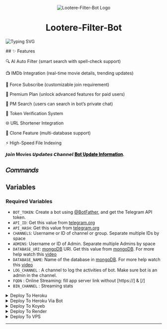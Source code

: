 <p align="center">
  <img src="https://i.imghippo.com/files/ftJV7492xgA.jpg" alt="Lootere-Filter-Bot Logo">
</p>
<h1 align="center">
  Lootere-Filter-Bot
</h1>

![Typing SVG](https://readme-typing-svg.herokuapp.com/?lines=𝑊𝑒𝑙𝑐𝑜𝑚𝑒+𝐿𝑜𝑜𝑡𝑒𝑟𝑒-𝐹𝑖𝑙𝑡𝑒𝑟-𝐵𝑜𝑡!;𝐶𝑟𝑒𝑎𝑡𝑒𝑑+𝑏𝑦+𝐿𝑜𝑜𝑡𝑒𝑟𝑒!;𝐴+𝑝𝑜𝑤𝑒𝑟𝑓𝑢𝑙+⚡+𝑠𝑢𝑝𝑒𝑟+𝑎𝑛𝑑+𝑐𝑜𝑜𝑙+𝑓𝑒𝑎𝑡𝑢𝑟𝑒𝑠+𝑠𝑒𝑒+𝑡ℎ𝑒+𝑓𝑒𝑎𝑡𝑢𝑟𝑒𝑠!)
</p>
## ✨ Features

🔍 AI Auto Filter (smart search with spell-check support)

📺 IMDb Integration (real-time movie details, trending updates)

👥 Force Subscribe (customizable join requirement)

💎 Premium Plan (unlock advanced features for paid users)

📨 PM Search (users can search in bot’s private chat)

🔑 Token Verification System

🌐 URL Shortener Integration

📂 Clone Feature (multi-database support)

⚡ High-Speed File Indexing

<b>𝙅𝙤𝙞𝙣 **Movies** 𝙐𝙥𝙙𝙖𝙩𝙚𝙨 𝘾𝙝𝙖𝙣𝙣𝙚𝙡 <a href='https://telegram.me/LootereBotts'>𝐁𝐨𝐭 𝐔𝐩𝐝𝐚𝐭𝐞 𝐈𝐧𝐟𝐨𝐫𝐦𝐚𝐭𝐢𝐨𝐧</a>.</b>

## 𝐶𝑜𝑚𝑚𝑎𝑛𝑑𝑠

## Variables

### Required Variables
* `BOT_TOKEN`: Create a bot using [@BotFather](https://telegram.dog/BotFather), and get the Telegram API token.
* `API_ID`: Get this value from [telegram.org](https://my.telegram.org/apps)
* `API_HASH`: Get this value from [telegram.org](https://my.telegram.org/apps)
* `CHANNELS`: Username or ID of channel or group. Separate multiple IDs by space
* `ADMINS`: Username or ID of Admin. Separate multiple Admins by space
* `DATABASE_URI`: [mongoDB](https://www.mongodb.com) URI. Get this value from [mongoDB](https://www.mongodb.com). For more help watch this [video](https://youtu.be/1G1XwEOnxxo)
* `DATABASE_NAME`: Name of the database in [mongoDB](https://www.mongodb.com). For more help watch this [video](https://youtu.be/1G1XwEOnxxo)
* `LOG_CHANNEL` : A channel to log the activities of bot. Make sure bot is an admin in the channel.
* `FQDN` : Online Streaming: fill app server link without [https://] & [/] 
* `BIN_CHANNEL` : Streaming stats


<details><summary>Deploy To Heroku</summary>
<p>
<br>
<a href="https://heroku.com/deploy?template=https://github.com/Looteredevv/SuperBot">
  <img src="https://www.herokucdn.com/deploy/button.svg" alt="Deploy To Heroku">
</a>
</p>
</details>
<details><summary>Deploy To Heroku Via Bot</summary>
<p>
<br>
<a href="https://telegram.dog/XTZ_HerokuBot?start=Sm9lbGtiL0RRLXRoZS1maWxlLWRvbm9yIG1hc3Rlcg">
  <img src="https://www.herokucdn.com/deploy/button.svg" alt="Deploy Via Heroku Bot">
</a>
</p>
</details>

<details><summary>Deploy To Koyeb</summary>
<br>
<b>The fastest way to deploy the application is to click the Deploy to Koyeb button below.</b>
<br>
<br>

[![Deploy to Koyeb](https://www.koyeb.com/static/images/deploy/button.svg)](https://app.koyeb.com/deploy?type=git&repository=github.com/Looteredevv/SuperBot&branch=main)
</details>

<details><summary>Deploy To Render</summary>
<br>
<b>
Use these commands:
<br>
<br>
• Build Command: <code>pip3 install -U -r requirements.txt</code>
<br>
<br>
• Start Command: <code>python3 bot.py</code>
<br>
<br>
Go to https://uptimerobot.com/ and add a monitor to keep your bot alive.
<br>
<br>
Use these settings when adding a monitor:</b>
<br>
<br>
<img src="https://telegra.ph/file/a79a156e44f43c9833b50.jpg" alt="render template">
<br>
<br>
<b>Click on the below button to deploy directly to render ↓</b>
<br>
<br>
<a href="https://render.com/deploy?repo=https://github.com/Looteredevv/SuperBot">
<img src="https://render.com/images/deploy-to-render-button.svg" alt="Deploy to Render">
</a>
</details>

<details><summary>Deploy To VPS</summary>
<p>
<pre>
git clone https://github.com/Joelkb/DQ-The-File-Donor
# Install Packages
pip3 install -U -r requirements.txt
Edit info.py with variables as given below then run bot
python3 bot.py
</pre>
</p>
</details>

<hr>
